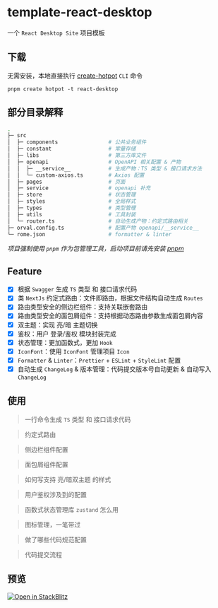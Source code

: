 # template-react-desktop

一个 `React Desktop Site` 项目模板

## 下载

无需安装，本地直接执行 [create-hotpot](https://github.com/binghuis/create-hotpot) `CLI` 命令

```
pnpm create hotpot -t react-desktop
```

## 部分目录解释

```bash
.
├─ src
│  ├─ components                # 公共业务组件
│  ├─ constant                  # 常量存储
│  ├─ libs                      # 第三方库文件
│  ├─ openapi                   # OpenAPI 相关配置 & 产物
│  │  ├─ __service__            # 生成产物：TS 类型 & 接口请求方法
│  │  └─ custom-axios.ts        # Axios 配置
│  ├─ pages                     # 页面
│  ├─ service                   # openapi 补充
│  ├─ store                     # 状态管理
│  ├─ styles                    # 全局样式
│  ├─ types                     # 类型管理
│  ├─ utils                     # 工具封装
│  └─ router.ts                 # 自动生成产物：约定式路由相关
├─ orval.config.ts              # 配置产物 openapi/__service__
└─ rome.json                    # formatter & linter
```

_项目强制使用 `pnpm` 作为包管理工具，启动项目前请先安装 [pnpm](https://pnpm.io/installation)_

## Feature

- [x] 根据 `Swagger` 生成 `TS` 类型 和 接口请求代码
- [x] 类 `NextJs` 约定式路由：文件即路由，根据文件结构自动生成 `Routes`
- [x] 路由类型安全的侧边栏组件：支持关联嵌套路由
- [x] 路由类型安全的面包屑组件：支持根据动态路由参数生成面包屑内容
- [x] 双主题：实现 亮/暗 主题切换
- [x] 鉴权：用户 登录/鉴权 模块封装完成
- [x] 状态管理：更加函数式，更加 `Hook`
- [x] `IconFont`：使用 `IconFont` 管理项目 `Icon`
- [x] `Formatter` & `Linter`：`Prettier` + `ESLint` + `StyleLint` 配置
- [x] 自动生成 `ChangeLog` & 版本管理：代码提交版本号自动更新 & 自动写入 `ChangeLog`

## 使用

> 一行命令生成 `TS` 类型 和 接口请求代码

> 约定式路由

> 侧边栏组件配置

> 面包屑组件配置

> 如何写支持 亮/暗双主题 的样式

> 用户鉴权涉及到的配置

> 函数式状态管理库 `zustand` 怎么用

> 图标管理，一笔带过

> 做了哪些代码规范配置

> 代码提交流程

## 预览

[![Open in StackBlitz](https://developer.stackblitz.com/img/open_in_stackblitz.svg)](https://stackblitz.com/github.com/binghuis/template-react-desktop)
